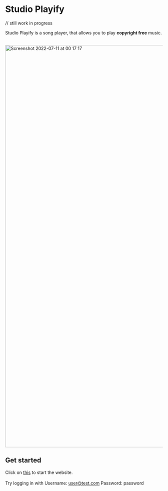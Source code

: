 # Studio Playify

// still work in progress

Studio Playify is a song player, that allows you to play **copyright free** music.

<br>

<img width="1287" alt="Screenshot 2022-07-11 at 00 17 17" src="https://user-images.githubusercontent.com/96595583/178163995-b380b27c-8abb-4aa5-89a3-534908e93656.png">

## Get started
Click on [this](https://studioplayify.vercel.app/signin) to start the website.
<br><br>
Try logging in with Username: user@test.com Password: password
